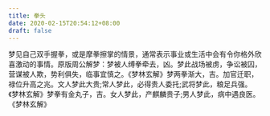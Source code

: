 ```yaml
---
title: 拳头
date: 2020-02-15T20:54:12+08:00
draft: false
---
```


梦见自己双手握拳，或是摩拳擦掌的情景，通常表示事业或生活中会有令你格外欣喜激动的事情。原版周公解梦：梦被人缚拳牵去，凶。梦此战场被虏，争讼被囚，营谋被人欺，势利俱失，临事宜慎之。《梦林玄解》梦两拳渐大，吉。加官迁职，禄位升高之兆。文人梦此大贵;常人梦此，必得贵人委托;武将梦此，粮足兵强。《梦林玄解》梦拳有金丸子，吉。女人梦此，产麒麟贵子;男人梦此，病中遇良医。 《梦林玄解》